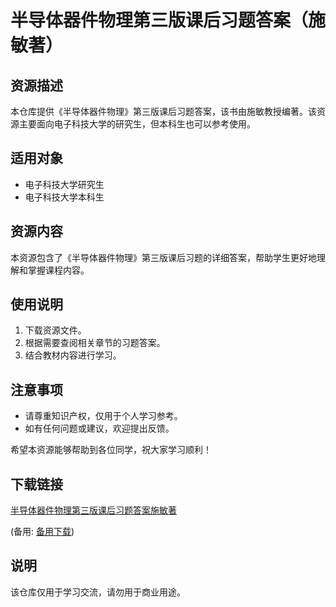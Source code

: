 # 半导体器件物理第三版课后习题答案（施敏著）

## 资源描述
本仓库提供《半导体器件物理》第三版课后习题答案，该书由施敏教授编著。该资源主要面向电子科技大学的研究生，但本科生也可以参考使用。

## 适用对象
- 电子科技大学研究生
- 电子科技大学本科生

## 资源内容
本资源包含了《半导体器件物理》第三版课后习题的详细答案，帮助学生更好地理解和掌握课程内容。

## 使用说明
1. 下载资源文件。
2. 根据需要查阅相关章节的习题答案。
3. 结合教材内容进行学习。

## 注意事项
- 请尊重知识产权，仅用于个人学习参考。
- 如有任何问题或建议，欢迎提出反馈。

希望本资源能够帮助到各位同学，祝大家学习顺利！

## 下载链接
[半导体器件物理第三版课后习题答案施敏著](https://pan.quark.cn/s/513a82831980) 

(备用: [备用下载](https://pan.baidu.com/s/1H56Jc7Uf1TMon-hiFsHM4w?pwd=1234))

## 说明

该仓库仅用于学习交流，请勿用于商业用途。
